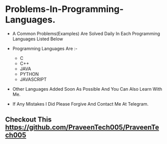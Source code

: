 # Problems-In-Programming-Languages.
- A Common Problems(Examples) Are Solved Daily In Each Programming Languages Listed Below
- Programming Languages Are :-

  - C
  - C++
  - JAVA
  - PYTHON
  - JAVASCRIPT

- Other Languages Added Soon As Possible And You Can Also Learn With Me.
- If Any Mistakes I Did Please Forgive And Contact Me At Telegram.

## Checkout This https://github.com/PraveenTech005/PraveenTech005
